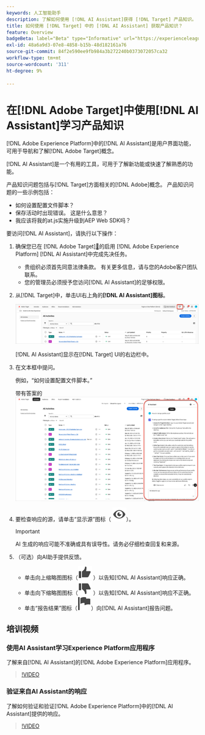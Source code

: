 ```yaml
---
keywords: 人工智能助手
description: 了解如何使用 [!DNL AI Assistant]获得 [!DNL Target] 产品知识。
title: 如何使用 [!DNL Target] 中的 [!DNL AI Assistant] 获取产品知识？
feature: Overview
badgeBeta: label="Beta" type="Informative" url="https://experienceleague.adobe.com/docs/target/using/introduction/intro.html#beta newtab=true" tooltip=" [!DNL Adobe Target] 中有哪些 Beta 功能。"
exl-id: 48a6a9d3-07e8-4858-b15b-48d182161a76
source-git-commit: 84f2e590ee9fb984a3b272240b0373072057ca32
workflow-type: tm+mt
source-wordcount: '311'
ht-degree: 9%

---
```


# 在[!DNL Adobe Target]中使用[!DNL AI Assistant]学习产品知识

[!DNL Adobe Experience Platform]中的[!DNL AI Assistant]是用户界面功能，可用于导航和了解[!DNL Adobe Target]概念。

[!DNL AI Assistant]是一个有用的工具，可用于了解新功能或快速了解熟悉的功能。

产品知识问题包括与[!DNL Target]方面相关的[!DNL Adobe]概念。 产品知识问题的一些示例包括：

* 如何设置配置文件脚本？
* 保存活动时出现错误。 这是什么意思？
* 我应该将我的at.js实施升级到AEP Web SDK吗？

要访问[!DNL AI Assistant]，请执行以下操作：

1. 确保您已在 [!DNL Adobe Target][&#128279;](/help/main/c-intro/ai-assistant.md)的启用 [!DNL Adobe Experience Platform] [!DNL AI Assistant]中完成先决任务。

   * 贵组织必须首先同意法律条款。 有关更多信息，请与您的Adobe客户团队联系。
   * 您的管理员必须授予您访问[!DNL AI Assistant]的足够权限。

1. 从[!DNL Target]中，单击UI右上角的&#x200B;**[!DNL AI Assistant]图标**。

   ![AI助手图标](/help/main/c-intro/assets/ai-assistant-icon.png)

   [!DNL AI Assistant]显示在[!DNL Target] UI的右边栏中。

1. 在文本框中提问。

   例如，“如何设置配置文件脚本。”

   带有答案的![AI助手](/help/main/c-intro/assets/ai-assistant-answer.png)

1. 要检查响应的源，请单击“显示源”图标（ ![显示源图标](/help/main/assets/icons/Visibility.svg)）。

   >[!IMPORTANT]
   >
   >AI 生成的响应可能不准确或具有误导性。请务必仔细检查回复和来源。

1. （可选）向AI助手提供反馈。

   * 单击向上缩略图图标（![向上缩略图图标](/help/main/assets/icons/ThumbUp.svg) ）以告知[!DNL AI Assistant]响应正确。
   * 单击向下缩略图图标（![向下缩略图图标](/help/main/assets/icons/ThumbDown.svg) ）以告知[!DNL AI Assistant]响应不正确。
   * 单击“报告结果”图标（![报告结果图标](/help/main/assets/icons/Flag.svg)）向[!DNL AI Assistant]报告问题。

## 培训视频

### 使用AI Assistant学习Experience Platform应用程序

了解来自[!DNL AI Assistant]的[!DNL Adobe Experience Platform]应用程序。

>[!VIDEO](https://video.tv.adobe.com/v/3441024/?learn=on&#x26;enablevpops)

### 验证来自AI Assistant的响应

了解如何验证和验证[!DNL Adobe Experience Platform]中的[!DNL AI Assistant]提供的响应。

>[!VIDEO](https://video.tv.adobe.com/v/3441738/?learn=on&#x26;enablevpops)
